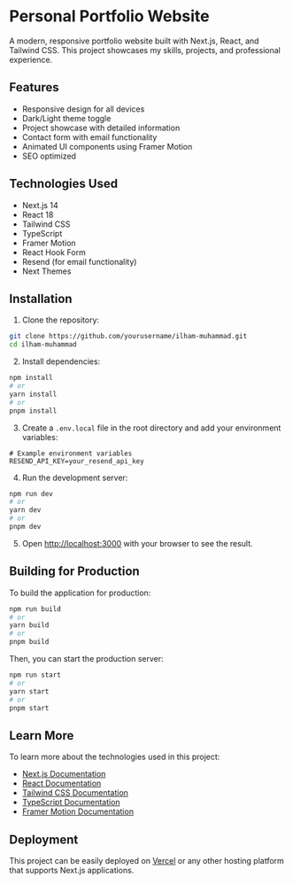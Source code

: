 # Personal Portfolio Website

A modern, responsive portfolio website built with Next.js, React, and Tailwind CSS. This project showcases my skills, projects, and professional experience.

## Features

- Responsive design for all devices
- Dark/Light theme toggle
- Project showcase with detailed information
- Contact form with email functionality
- Animated UI components using Framer Motion
- SEO optimized

## Technologies Used

- Next.js 14
- React 18
- Tailwind CSS
- TypeScript
- Framer Motion
- React Hook Form
- Resend (for email functionality)
- Next Themes

## Installation

1. Clone the repository:

```bash
git clone https://github.com/yourusername/ilham-muhammad.git
cd ilham-muhammad
```

2. Install dependencies:

```bash
npm install
# or
yarn install
# or
pnpm install
```

3. Create a `.env.local` file in the root directory and add your environment variables:

```
# Example environment variables
RESEND_API_KEY=your_resend_api_key
```

4. Run the development server:

```bash
npm run dev
# or
yarn dev
# or
pnpm dev
```

5. Open [http://localhost:3000](http://localhost:3000) with your browser to see the result.

## Building for Production

To build the application for production:

```bash
npm run build
# or
yarn build
# or
pnpm build
```

Then, you can start the production server:

```bash
npm run start
# or
yarn start
# or
pnpm start
```

## Learn More

To learn more about the technologies used in this project:

- [Next.js Documentation](https://nextjs.org/docs)
- [React Documentation](https://reactjs.org/docs/getting-started.html)
- [Tailwind CSS Documentation](https://tailwindcss.com/docs)
- [TypeScript Documentation](https://www.typescriptlang.org/docs/)
- [Framer Motion Documentation](https://www.framer.com/motion/)

## Deployment

This project can be easily deployed on [Vercel](https://vercel.com/) or any other hosting platform that supports Next.js applications.
